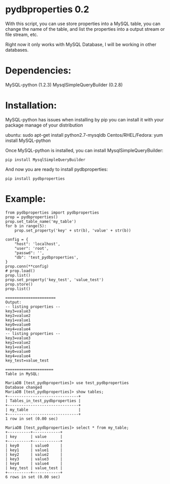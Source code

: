 pydbproperties 0.2
==============
With this script, you can use store properties into a 
MySQL table, you can change the name of the table, and 
list the properties into a output stream or file 
stream, etc.

Right now it only works with MySQL Database, I will be
working in other databases.

Dependencies:
=============
MySQL-python (1.2.3)
MysqlSimpleQueryBuilder (0.2.8)

Installation:
=============
MySQL-python has issues when installing by pip
you can install it with your package manage of
your distribution

ubuntu: sudo apt-get install python2.7-mysqldb
Centos/RHEL/Fedora: yum install MySQL-python

Once MySQL-python is installed, you can install
MysqlSimpleQueryBuilder:

    pip install MysqlSimpleQueryBuilder

And now you are ready to install pydbproperties:

    pip install pydbproperties

Example:
========
    from pydbproperties import pydbproperties
    prop = pydbproperties()
    prop.set_table_name('my_table')
    for b in range(5):
        prop.set_property('key' + str(b), 'value' + str(b))

    config = {
        "host": 'localhost',
        "user": 'root',
        "passwd": '',
        "db": 'test_pydbproperties',
    }
    prop.conn(**config)
    # prop.load()
    prop.list()
    prop.set_property('key_test', 'value_test')
    prop.store()
    prop.list()
    
    ======================                                                                                              
    Output:
    -- listing properties --
    key3=value3
    key2=value2
    key1=value1
    key0=value0
    key4=value4
    -- listing properties --
    key3=value3
    key2=value2
    key1=value1
    key0=value0
    key4=value4
    key_test=value_test

    =====================
    Table in MySQL:

    MariaDB [test_pydbproperties]> use test_pydbproperties
    Database changed
    MariaDB [test_pydbproperties]> show tables;
    +-------------------------------+
    | Tables_in_test_pydbproperties |
    +-------------------------------+
    | my_table                      |
    +-------------------------------+
    1 row in set (0.00 sec)

    MariaDB [test_pydbproperties]> select * from my_table;
    +----------+------------+
    | key      | value      |
    +----------+------------+
    | key0     | value0     |
    | key1     | value1     |
    | key2     | value2     |
    | key3     | value3     |
    | key4     | value4     |
    | key_test | value_test |
    +----------+------------+
    6 rows in set (0.00 sec)
